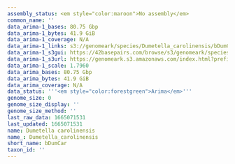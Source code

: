 ```yaml
---
assembly_status: <em style="color:maroon">No assembly</em>
common_name: ''
data_arima-1_bases: 80.75 Gbp
data_arima-1_bytes: 41.9 GiB
data_arima-1_coverage: N/A
data_arima-1_links: s3://genomeark/species/Dumetella_carolinensis/bDumCar1/genomic_data/arima/<br>
data_arima-1_s3gui: https://42basepairs.com/browse/s3/genomeark/species/Dumetella_carolinensis/bDumCar1/genomic_data/arima/
data_arima-1_s3url: https://genomeark.s3.amazonaws.com/index.html?prefix=species/Dumetella_carolinensis/bDumCar1/genomic_data/arima/
data_arima-1_scale: 1.7960
data_arima_bases: 80.75 Gbp
data_arima_bytes: 41.9 GiB
data_arima_coverage: N/A
data_status: '''<em style="color:forestgreen">Arima</em>'''
genome_size: 0
genome_size_display: ''
genome_size_method: ''
last_raw_data: 1665071531
last_updated: 1665071531
name: Dumetella carolinensis
name_: Dumetella_carolinensis
short_name: bDumCar
taxon_id: ''
---
```

